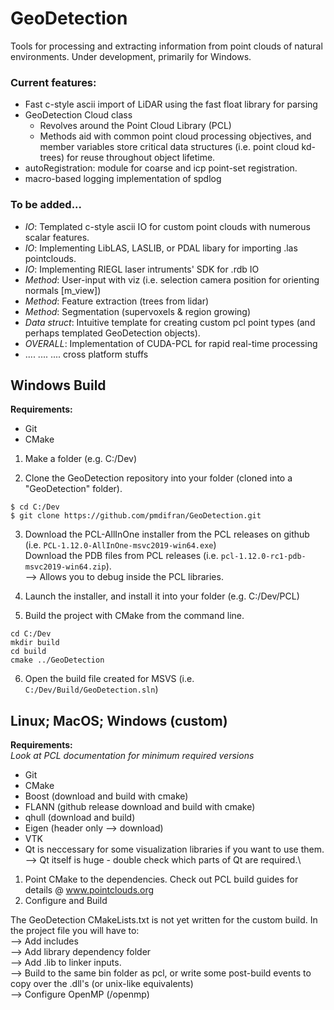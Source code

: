 # GeoDetection
Tools for processing and extracting information from point clouds of natural environments. Under development, primarily for Windows. 

### Current features:
- Fast c-style ascii import of LiDAR using the fast float library for parsing
- GeoDetection Cloud class 
  - Revolves around the Point Cloud Library (PCL)
  - Methods aid with common point cloud processing objectives, and member variables store critical data structures (i.e. point cloud kd-trees) for reuse throughout object lifetime.
- autoRegistration: module for coarse and icp point-set registration. 
- macro-based logging implementation of spdlog

### To be added...
-  _IO_: Templated c-style ascii IO for custom point clouds with numerous scalar features.
-  _IO_: Implementing LibLAS, LASLIB, or PDAL libary for importing .las pointclouds.
-  _IO_: Implementing RIEGL laser intruments' SDK for .rdb IO
-  _Method_: User-input with viz (i.e. selection camera position for orienting normals [m_view])
-  _Method_: Feature extraction (trees from lidar)
-  _Method_: Segmentation (supervoxels & region growing)
-  _Data struct_: Intuitive template for creating custom pcl point types (and perhaps templated GeoDetection objects).
-  _OVERALL_: Implementation of CUDA-PCL for rapid real-time processing
-  .... .... .... cross platform stuffs


## Windows Build

**Requirements:**
- Git
- CMake

1. Make a folder (e.g. C:/Dev)

2. Clone the GeoDetection repository into your folder (cloned into a "GeoDetection" folder).
```
$ cd C:/Dev
$ git clone https://github.com/pmdifran/GeoDetection.git
```

3. Download the PCL-AllInOne installer from the PCL releases on github (i.e. `PCL-1.12.0-AllInOne-msvc2019-win64.exe`)\
Download the PDB files from PCL releases (i.e. `pcl-1.12.0-rc1-pdb-msvc2019-win64.zip`).\
--> Allows you to debug inside the PCL libraries.

4. Launch the installer, and install it into your folder (e.g. C:/Dev/PCL<version>)

5. Build the project with CMake from the command line.
```
cd C:/Dev
mkdir build
cd build
cmake ../GeoDetection
```

6. Open the build file created for MSVS (i.e. `C:/Dev/Build/GeoDetection.sln`)

## Linux; MacOS; Windows (custom)

**Requirements:** \
*Look at PCL documentation for minimum required versions*
- Git
- CMake
- Boost (download and build with cmake)
- FLANN (github release download and build with cmake)
- qhull (download and build)
- Eigen (header only --> download)
- VTK
- Qt is neccessary for some visualization libraries if you want to use them.\
--> Qt itself is huge - double check which parts of Qt are required.\

1. Point CMake to the dependencies. Check out PCL build guides for details @ www.pointclouds.org
2. Configure and Build

The GeoDetection CMakeLists.txt is not yet written for the custom build. In the project file you will have to:\
--> Add includes\
--> Add library dependency folder\
--> Add .lib to linker inputs.\
--> Build to the same bin folder as pcl, or write some post-build events to copy over the .dll's (or unix-like equivalents)\
--> Configure OpenMP (/openmp)
